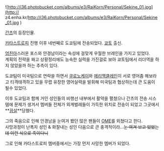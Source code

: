 ![http://i36.photobucket.com/albums/e3/RaiKorn/Personal/Sekine_01.jpg](http://
z4.enha.kr/http://i36.photobucket.com/albums/e3/RaiKorn/Personal/Sekine_01.jpg
)

[간츠](%EA%B0%84%EC%B8%A0.md)의 등장인물.

[카타스트로피](%EC%B9%B4%ED%83%80%EC%8A%A4%ED%8A%B8%EB%A1%9C%ED%94%BC%28%EA%B0%84%EC%B8%A0%29.md) 진행 이후 네번째로 도쿄팀에 전송되었다. [쿄토](%EC%BF%84%ED%86%A0.md) 출신.

[엄친아](%EC%97%84%EC%B9%9C%EC%95%84.md)스러운 포스와 안경남이라는 속성에 걸맞게 우월한 브레인을 가지고
있었다.  
계획의 전략을 짜고 상황정리에도 능숙한 실력을 가진걸로 보아 쿄토팀에서 리더역을 하지 않았을까 하는 추측이 있다.

도쿄팀이 미국팀으로 연락을 하면서 [쿠로노케이](%EC%BF%A0%EB%A1%9C%EB%85%B8%20%EC%BC%80%EC%9D%B4.md)와 [메리맥클레인](%EB%A9%94%EB%A6%AC%20%EB%A7%A5%ED%81%B4%EB%A0%88%EC%9D%B8.md)이 서로 영어좀
해보라고 티격태격하고 있을 무렵 유창한 영어실력을 발휘해 미국팀과 협상하는데 큰 도움이 될수 있었다.

이후 도쿄팀과 함께 거인 성인들의 비행선 내부에서 활약을 펼쳤으나 간츠의 전송 시스템에 문제가 생겨서 멤버들 전체가 외계벌레들이 가득한
위치로 전송이 되었고 그곳에서 **[끔살](%EB%81%94%EC%82%B4.md)**당했다.

그의 죽음으로 인해 안경남을 눈여겨 봤던 많은 팬들이 [OME](OME.md)를 외쳤다고 한다.  
사망과정이 난폭자 성인 & 화잘내는 성인 다음으로 큰 충격적이라...<del>눈 여겨 보고 있었는데 이런 식으로 죽이다니</del>

그로 인해 카타스트로피 멤버중에서는 가장 먼저 사망한 멤버가 되었다.  

